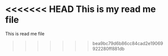 <<<<<<< HEAD
This is my read me file
=======
 This is read me file 
>>>>>>> bea9bc79d6b86cc84cad2e19069922280ff881db
